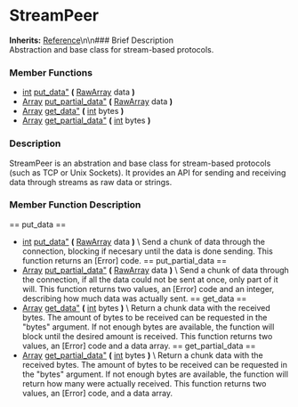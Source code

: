 #  StreamPeer  
**Inherits:** [Reference](class_reference)\\n\\n###  Brief Description  
Abstraction and base class for stream-based protocols.
###  Member Functions 
  * [int](class_int) [put_data"](#put_data) **(** [RawArray](class_rawarray) data  **)**
  * [Array](class_array) [put_partial_data"](#put_partial_data) **(** [RawArray](class_rawarray) data  **)**
  * [Array](class_array) [get_data"](#get_data) **(** [int](class_int) bytes  **)**
  * [Array](class_array) [get_partial_data"](#get_partial_data) **(** [int](class_int) bytes  **)**
###  Description  
StreamPeer is an abstration and base class for stream-based protocols (such as TCP or Unix Sockets). It provides an API for sending and receiving data through streams as raw data or strings.
###  Member Function Description  
==  put_data  ==
  * [int](class_int) [put_data"](#put_data) **(** [RawArray](class_rawarray) data  **)**
\\
Send a chunk of data through the connection, blocking if necesary until the data is done sending. This function returns an [Error] code.
==  put_partial_data  ==
  * [Array](class_array) [put_partial_data"](#put_partial_data) **(** [RawArray](class_rawarray) data  **)**
\\
Send a chunk of data through the connection, if all the data could not be sent at once, only part of it will. This function returns two values, an [Error] code and an integer, describing how much data was actually sent.
==  get_data  ==
  * [Array](class_array) [get_data"](#get_data) **(** [int](class_int) bytes  **)**
\\
Return a chunk data with the received bytes. The amount of bytes to be received can be requested in the "bytes" argument. If not enough bytes are available, the function will block until the desired amount is received. This function returns two values, an [Error] code and a data array.
==  get_partial_data  ==
  * [Array](class_array) [get_partial_data"](#get_partial_data) **(** [int](class_int) bytes  **)**
\\
Return a chunk data with the received bytes. The amount of bytes to be received can be requested in the "bytes" argument. If not enough bytes are available, the function will return how many were actually received. This function returns two values, an [Error] code, and a data array.
